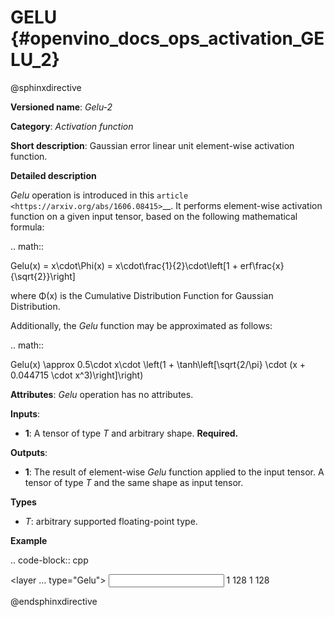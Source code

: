 # GELU {#openvino_docs_ops_activation_GELU_2}


@sphinxdirective


**Versioned name**: *Gelu-2*

**Category**: *Activation function*

**Short description**: Gaussian error linear unit element-wise activation function.

**Detailed description**

*Gelu* operation is introduced in this `article <https://arxiv.org/abs/1606.08415>`__.
It performs element-wise activation function on a given input tensor, based on the following mathematical formula:

.. math::

   Gelu(x) = x\cdot\Phi(x) = x\cdot\frac{1}{2}\cdot\left[1 + erf\frac{x}{\sqrt{2}}\right]

where Φ(x) is the Cumulative Distribution Function for Gaussian Distribution.

Additionally, the *Gelu* function may be approximated as follows:

.. math:: 

   Gelu(x) \approx 0.5\cdot x\cdot \left(1 + \tanh\left[\sqrt{2/\pi} \cdot (x + 0.044715 \cdot x^3)\right]\right)


**Attributes**: *Gelu* operation has no attributes.

**Inputs**:

* **1**: A tensor of type *T* and arbitrary shape. **Required.**

**Outputs**:

* **1**: The result of element-wise *Gelu* function applied to the input tensor. A tensor of type *T* and the same shape as input tensor.

**Types**

* *T*: arbitrary supported floating-point type.

**Example**

.. code-block:: cpp

   <layer ... type="Gelu">
       <input>
           <port id="0">
               <dim>1</dim>
               <dim>128</dim>
           </port>
       </input>
       <output>
           <port id="1">
               <dim>1</dim>
               <dim>128</dim>
           </port>
       </output>
   </layer>


@endsphinxdirective


